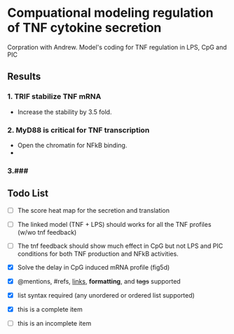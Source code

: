 Compuational modeling regulation of TNF cytokine secretion
===========================================================
Corpration with Andrew. Model's coding for TNF regulation in LPS, CpG and PIC

## Results ##

### 1. TRIF stabilize TNF mRNA ###

* Increase the stability by 3.5 fold. 


### 2. MyD88 is critical for TNF transcription ###

* Open the chromatin for NFkB binding.
* 

### 3.###

## Todo List ##

- [ ] The score heat map for the secretion and translation 
- [ ] The linked model (TNF + LPS) should works for all the TNF profiles
  (w/wo tnf feedback)
- [ ] The tnf feedback should show much effect in CpG but not LPS and
  PIC conditions for both TNF production and NFkB activities.
- [x] Solve the delay in CpG induced mRNA profile (fig5d) 


- [x] @mentions, #refs, [links](), **formatting**, and <del>tags</del> supported
- [x] list syntax required (any unordered or ordered list supported)
- [x] this is a complete item
- [ ] this is an incomplete item


